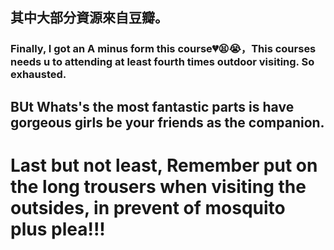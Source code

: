 ## 其中大部分資源來自豆瓣。

### Finally, I got an A minus form this course💔😫😭，This courses needs u to attending at least fourth times outdoor visiting. So exhausted.

## BUt Whats's the most fantastic parts is have gorgeous girls be your friends as the companion.

# Last but not least, Remember put on the long trousers when visiting the outsides, in prevent of mosquito plus plea!!!
